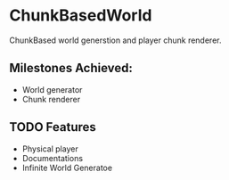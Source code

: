 # ChunkBasedWorld

ChunkBased world generstion and player chunk renderer.

## Milestones Achieved:

* World generator
* Chunk renderer

## TODO Features

* Physical player
* Documentations
* Infinite World Generatoe
